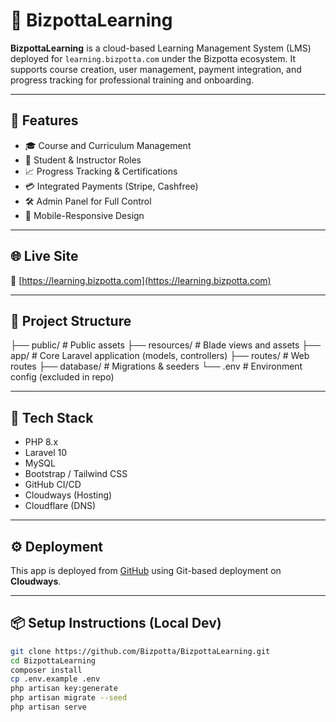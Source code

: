 # 📘 BizpottaLearning

**BizpottaLearning** is a cloud-based Learning Management System (LMS) deployed for `learning.bizpotta.com` under the Bizpotta ecosystem. It supports course creation, user management, payment integration, and progress tracking for professional training and onboarding.

---

## 🚀 Features

- 🎓 Course and Curriculum Management
- 👥 Student & Instructor Roles
- 📈 Progress Tracking & Certifications
- 💳 Integrated Payments (Stripe, Cashfree)
- 🛠 Admin Panel for Full Control
- 📲 Mobile-Responsive Design

---

## 🌐 Live Site

🔗 [https://learning.bizpotta.com](https://learning.bizpotta.com)

---

## 📁 Project Structure

├── public/ # Public assets
├── resources/ # Blade views and assets
├── app/ # Core Laravel application (models, controllers)
├── routes/ # Web routes
├── database/ # Migrations & seeders
└── .env # Environment config (excluded in repo)


---

## 🧩 Tech Stack

- PHP 8.x
- Laravel 10
- MySQL
- Bootstrap / Tailwind CSS
- GitHub CI/CD
- Cloudways (Hosting)
- Cloudflare (DNS)

---

## ⚙️ Deployment

This app is deployed from [GitHub](https://github.com/Bizpotta/BizpottaLearning) using Git-based deployment on **Cloudways**.

---

## 📦 Setup Instructions (Local Dev)

```bash
git clone https://github.com/Bizpotta/BizpottaLearning.git
cd BizpottaLearning
composer install
cp .env.example .env
php artisan key:generate
php artisan migrate --seed
php artisan serve

